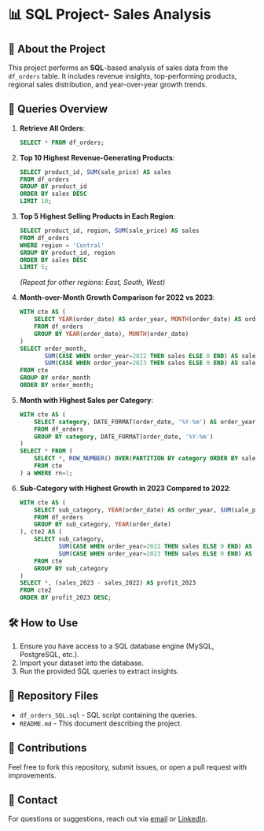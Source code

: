 # 📊 SQL Project- Sales Analysis

## 📌 About the Project
This project performs an **SQL**-based analysis of sales data from the `df_orders` table. It includes revenue insights, top-performing products, regional sales distribution, and year-over-year growth trends.

## 📂 Queries Overview

1. **Retrieve All Orders**:
   ```sql
   SELECT * FROM df_orders;
   ```

2. **Top 10 Highest Revenue-Generating Products**:
   ```sql
   SELECT product_id, SUM(sale_price) AS sales
   FROM df_orders
   GROUP BY product_id
   ORDER BY sales DESC
   LIMIT 10;
   ```

3. **Top 5 Highest Selling Products in Each Region**:
   ```sql
   SELECT product_id, region, SUM(sale_price) AS sales
   FROM df_orders
   WHERE region = 'Central'
   GROUP BY product_id, region
   ORDER BY sales DESC
   LIMIT 5;
   ```
   *(Repeat for other regions: East, South, West)*

4. **Month-over-Month Growth Comparison for 2022 vs 2023**:
   ```sql
   WITH cte AS (
       SELECT YEAR(order_date) AS order_year, MONTH(order_date) AS order_month, SUM(sale_price) AS sales
       FROM df_orders
       GROUP BY YEAR(order_date), MONTH(order_date)
   )
   SELECT order_month,
          SUM(CASE WHEN order_year=2022 THEN sales ELSE 0 END) AS sales_2022,
          SUM(CASE WHEN order_year=2023 THEN sales ELSE 0 END) AS sales_2023
   FROM cte
   GROUP BY order_month
   ORDER BY order_month;
   ```

5. **Month with Highest Sales per Category**:
   ```sql
   WITH cte AS (
       SELECT category, DATE_FORMAT(order_date, '%Y-%m') AS order_year_month, SUM(sale_price) AS sales
       FROM df_orders
       GROUP BY category, DATE_FORMAT(order_date, '%Y-%m')
   )
   SELECT * FROM (
       SELECT *, ROW_NUMBER() OVER(PARTITION BY category ORDER BY sales DESC) AS rn
       FROM cte
   ) a WHERE rn=1;
   ```

6. **Sub-Category with Highest Growth in 2023 Compared to 2022**:
   ```sql
   WITH cte AS (
       SELECT sub_category, YEAR(order_date) AS order_year, SUM(sale_price) AS sales
       FROM df_orders
       GROUP BY sub_category, YEAR(order_date)
   ), cte2 AS (
       SELECT sub_category,
              SUM(CASE WHEN order_year=2022 THEN sales ELSE 0 END) AS sales_2022,
              SUM(CASE WHEN order_year=2023 THEN sales ELSE 0 END) AS sales_2023
       FROM cte
       GROUP BY sub_category
   )
   SELECT *, (sales_2023 - sales_2022) AS profit_2023
   FROM cte2
   ORDER BY profit_2023 DESC;
   ```

## 🛠 How to Use
1. Ensure you have access to a SQL database engine (MySQL, PostgreSQL, etc.).
2. Import your dataset into the database.
3. Run the provided SQL queries to extract insights.

## 📎 Repository Files
- `df_orders_SQL.sql` - SQL script containing the queries.
- `README.md` - This document describing the project.

## 📢 Contributions
Feel free to fork this repository, submit issues, or open a pull request with improvements.

## 📧 Contact
For questions or suggestions, reach out via [email](mailto:catarinafvp@gmail.com) or [LinkedIn](https://linkedin.com/in/catarina-pinheiro-a1b987186).

